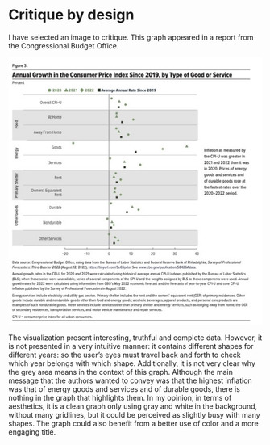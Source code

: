 # Critique by design
I have selected an image to critique. 
This graph appeared in a report from the Congressional Budget Office.

![Image to critique](Inflation_graph.jpg)



The visualization present interesting, truthful and complete data. However, it is not presented in a very intuitive manner: it contains different shapes for different years: so the user’s eyes must travel back and forth to check which year  belongs with which shape. Additionally, it is not very clear why the grey area means in the context of this graph. 
Although the main message that the authors wanted to convey was that the highest inflation was that of energy goods and services and of durable goods, there is nothing in the graph that highlights them.
In my opinion, in terms of aesthetics, it is a clean graph only using gray and white in the background, without many gridlines, but it could be perceived as slightly busy with many shapes. The graph could also benefit from a better use of color and a more engaging title.

